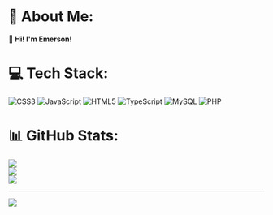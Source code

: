 # 💫 About Me:
**👋 Hi! I'm Emerson!**


# 💻 Tech Stack:
![CSS3](https://img.shields.io/badge/css3-%231572B6.svg?style=for-the-badge&logo=css3&logoColor=white) ![JavaScript](https://img.shields.io/badge/javascript-%23323330.svg?style=for-the-badge&logo=javascript&logoColor=%23F7DF1E) ![HTML5](https://img.shields.io/badge/html5-%23E34F26.svg?style=for-the-badge&logo=html5&logoColor=white) ![TypeScript](https://img.shields.io/badge/typescript-%23007ACC.svg?style=for-the-badge&logo=typescript&logoColor=white) ![MySQL](https://img.shields.io/badge/mysql-4479A1.svg?style=for-the-badge&logo=mysql&logoColor=white) ![PHP](https://img.shields.io/badge/php-%23777BB4.svg?style=for-the-badge&logo=php&logoColor=white)
# 📊 GitHub Stats:
![](https://github-readme-stats.vercel.app/api?username=emersonramos3lt&theme=aura&hide_border=true&include_all_commits=false&count_private=true)<br/>
![](https://github-readme-streak-stats.herokuapp.com/?user=emersonramos3lt&theme=aura&hide_border=true)<br/>
![](https://github-readme-stats.vercel.app/api/top-langs/?username=emersonramos3lt&theme=aura&hide_border=true&include_all_commits=false&count_private=true&layout=compact)

---
[![](https://visitcount.itsvg.in/api?id=emersonramos3lt&icon=0&color=0)](https://visitcount.itsvg.in)

<!-- Proudly created with GPRM ( https://gprm.itsvg.in ) -->
